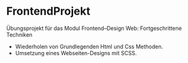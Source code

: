 # FrontendProjekt 

Übungsprojekt für das Modul Frontend–Design Web: Fortgeschrittene Techniken

- Wiederholen von Grundlegenden Html und Css Methoden.
- Umsetzung eines Webseiten-Designs mit SCSS.
